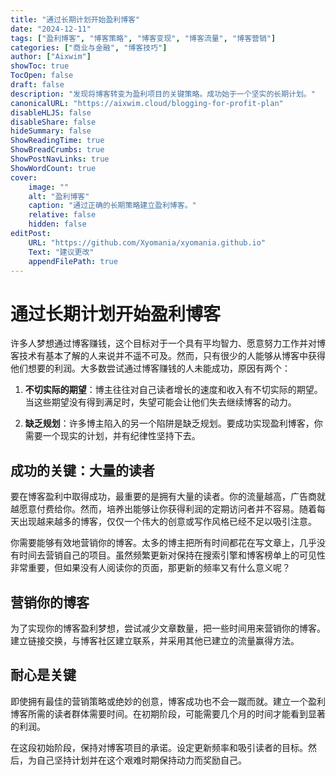 ```yaml
---
title: "通过长期计划开始盈利博客"
date: "2024-12-11"
tags: ["盈利博客", "博客策略", "博客变现", "博客流量", "博客营销"]
categories: ["商业与金融", "博客技巧"]
author: ["Aixwim"]
showToc: true
TocOpen: false
draft: false
description: "发现将博客转变为盈利项目的关键策略。成功始于一个坚实的长期计划。"
canonicalURL: "https://aixwim.cloud/blogging-for-profit-plan"
disableHLJS: false
disableShare: false
hideSummary: false
ShowReadingTime: true
ShowBreadCrumbs: true
ShowPostNavLinks: true
ShowWordCount: true
cover:
    image: ""
    alt: "盈利博客"
    caption: "通过正确的长期策略建立盈利博客。"
    relative: false
    hidden: false
editPost:
    URL: "https://github.com/Xyomania/xyomania.github.io"
    Text: "建议更改"
    appendFilePath: true
---
```


# 通过长期计划开始盈利博客

许多人梦想通过博客赚钱，这个目标对于一个具有平均智力、愿意努力工作并对博客技术有基本了解的人来说并不遥不可及。然而，只有很少的人能够从博客中获得他们想要的利润。大多数尝试通过博客赚钱的人未能成功，原因有两个：

1. **不切实际的期望**：博主往往对自己读者增长的速度和收入有不切实际的期望。当这些期望没有得到满足时，失望可能会让他们失去继续博客的动力。

2. **缺乏规划**：许多博主陷入的另一个陷阱是缺乏规划。要成功实现盈利博客，你需要一个现实的计划，并有纪律性坚持下去。

## 成功的关键：大量的读者

要在博客盈利中取得成功，最重要的是拥有大量的读者。你的流量越高，广告商就越愿意付费给你。然而，培养出能够让你获得利润的定期访问者并不容易。随着每天出现越来越多的博客，仅仅一个伟大的创意或写作风格已经不足以吸引注意。

你需要能够有效地营销你的博客。太多的博主把所有时间都花在写文章上，几乎没有时间去营销自己的项目。虽然频繁更新对保持在搜索引擎和博客榜单上的可见性非常重要，但如果没有人阅读你的页面，那更新的频率又有什么意义呢？

## 营销你的博客

为了实现你的博客盈利梦想，尝试减少文章数量，把一些时间用来营销你的博客。建立链接交换，与博客社区建立联系，并采用其他已建立的流量赢得方法。

## 耐心是关键

即使拥有最佳的营销策略或绝妙的创意，博客成功也不会一蹴而就。建立一个盈利博客所需的读者群体需要时间。在初期阶段，可能需要几个月的时间才能看到显著的利润。

在这段初始阶段，保持对博客项目的承诺。设定更新频率和吸引读者的目标。然后，为自己坚持计划并在这个艰难时期保持动力而奖励自己。
